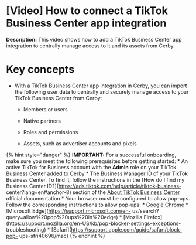 # [Video] How to connect a TikTok Business Center app integration

**Description:** This video shows how to add a TikTok Business Center app integration to centrally manage access to it and its assets from Cerby.

# **Key concepts**

  * With a TikTok Business Center app integration in Cerby, you can import the following user data to centrally and securely manage access to your TikTok Business Center from Cerby:

    * Members or users

    * Native partners

    * Roles and permissions

    * Assets, such as advertiser accounts and pixels

{% hint style="danger" %} **IMPORTANT:** For a successful onboarding, make
sure you meet the following prerequisites before getting started: * An active
TikTok for Business account with the **Admin** role on your TikTok Business
Center added to Cerby * The Business Manager ID of your TikTok Business
Center. To find it, follow the instructions in the [How do I find my Business
Center ID?](https://ads.tiktok.com/help/article/tiktok-business-
center?lang=en#anchor-8) section of the [About TikTok Business
Center](https://ads.tiktok.com/help/article/tiktok-business-center) official
documentation * Your browser must be configured to allow pop-ups. Follow the
corresponding instructions to allow pop-ups: * [Google
Chrome](https://support.google.com/chrome/answer/95472?hl=en) * [Microsoft
Edge](https://support.microsoft.com/en-
us/search?query=allow%20pop%20ups%20in%20edge) * [Mozilla
Firefox](https://support.mozilla.org/en-US/kb/pop-blocker-settings-exceptions-
troubleshooting) * [Safari](https://support.apple.com/guide/safari/block-pop-
ups-sfri40696/mac) {% endhint %}

